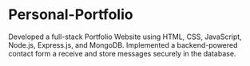 # Personal-Portfolio
Developed a full-stack Portfolio Website using HTML, CSS, JavaScript, Node.js, Express.js, and MongoDB. 
Implemented a backend-powered contact form a receive and store messages securely in the database. 
